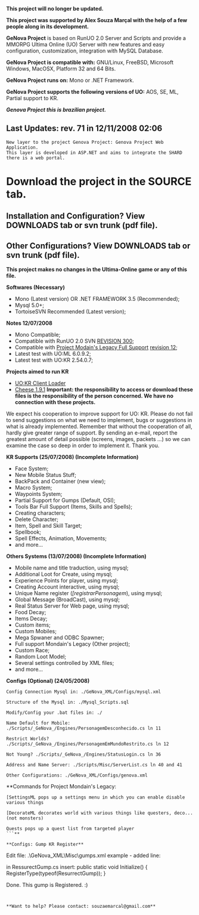 **This project will no longer be updated.**

**This project was supported by Alex Souza Marçal with the help of a few people along in its development.**

**GeNova Project** is based on RunUO 2.0 Server and Scripts and provide a MMORPG Ultima Online (UO) Server with new features and easy configuration, customization, integration with MySQL Database.

**GeNova Project is compatible with:** GNU/Linux, FreeBSD, Microsoft Windows, MacOSX, Platform 32 and 64 Bits.

**GeNova Project runs on:** Mono or .NET Framework.

**GeNova Project supports the following versions of UO:** AOS, SE, ML, Partial support to KR.

**_Genova Project this is brazilian project._**

## **Last Updates: rev. 71 in 12/11/2008 02:06** ##
```
New layer to the project Genova Project: Genova Project Web Application. 
This layer is developed in ASP.NET and aims to integrate the SHARD there is a web portal.
```

# **Download the project in the SOURCE tab.** #

## Installation and Configuration? View DOWNLOADS tab or svn trunk (pdf file). ##

## Other Configurations? View DOWNLOADS tab or svn trunk (pdf file). ##

**This project makes no changes in the Ultima-Online game or any of this file.**

**Softwares (Necessary)**
  * Mono (Latest version) OR .NET FRAMEWORK 3.5 (Recommended);
  * Mysql 5.0+;
  * TortoiseSVN Recommended (Latest version);

**Notes 12/07/2008**
  * Mono Compatible;
  * Compatible with RunUO 2.0 SVN [REVISION 300](https://code.google.com/p/genovaproject/source/detail?r=300);
  * Compatible with [Project Modain's Legacy Full Support](http://code.google.com/p/mondains-legacy/) [revision 12](https://code.google.com/p/genovaproject/source/detail?r=12);
  * Latest test with UO:ML 6.0.9.2;
  * Latest test with UO:KR 2.54.0.7;

**Projects aimed to run KR**
  * [UO:KR Client Loader](http://scriptsharing.dv-team.de/dle/comment.php?dlid=861&ENGINEsessID=16a504cb61f13bc6328262430974405c)
  * [Cheese 1.9.1](http://uodev.de/viewtopic.php?p=35210&highlight=#35210)
**Important: the responsibility to access or download these files is the responsibility of the person concerned. We have no connection with these projects.**

We expect his cooperation to improve support for UO: KR. Please do not fail to send
suggestions on what we need to implement, bugs or suggestions in what is already
implemented. Remember that without the cooperation of all, hardly give greater range of
support. By sending an e-mail, report the greatest amount of detail possible (screens,
images, packets ...) so we can examine the case so deep in order to implement it. Thank
you.

**KR Supports (25/07/2008) (Incomplete Information)**
  * Face System;
  * New Mobile Status Stuff;
  * BackPack and Container (new view);
  * Macro System;
  * Waypoints System;
  * Partial Support for Gumps (Default, OSI);
  * Tools Bar Full Support (Items, Skills and Spells);
  * Creating characters;
  * Delete Character;
  * Item, Spell and Skill Target;
  * Spellbook;
  * Spell Effects, Animation, Movements;
  * and more...

**Others Systems (13/07/2008) (Incomplete Information)**
  * Mobile name and title traduction, using mysql;
  * Additional Loot for Create, using mysql;
  * Experience Points for player, using mysql;
  * Creating Account interactive, using mysql;
  * Unique Name register (_[registrarPersonagem_), using mysql;
  * Global Message (BroadCast), using mysql;
  * Real Status Server for Web page, using mysql;
  * Food Decay;
  * Items Decay;
  * Custom items;
  * Custom Mobiles;
  * Mega Spwaner and ODBC Spawner;
  * Full support Mondain's Legacy (Other project);
  * Custom Race;
  * Random Loot Model;
  * Several settings controlled by XML files;
  * and more...

**Configs (Optional) (24/05/2008)**
```
Config Connection Mysql in: ./GeNova_XML/Configs/mysql.xml

Structure of the Mysql in: ./Mysql_Scripts.sql

Modify/Config your .bat files in: ./

Name Default for Mobile: ./Scripts/_GeNova_/Engines/PersonagemDesconhecido.cs ln 11

Restrict Worlds? ./Scripts/_GeNova_/Engines/PersonagemEmMundoRestrito.cs ln 12

Not Young? ./Scripts/_GeNova_/Engines/StatusLogin.cs ln 36

Address and Name Server: ./Scripts/Misc/ServerList.cs ln 40 and 41

Other Configurations: ./GeNova_XML/Configs/genova.xml
```

**Commands for Project Mondain's Legacy:
```
[SettingsML pops up a settings menu in which you can enable disable various things 

[DecorateML decorates world with various things like questers, deco... (not monsters) 

Quests pops up a quest list from targeted player 
```**

**Configs: Gump KR Register**
```
Edit file: .\GeNova_XML\Misc\gumps.xml
example - added line:
<object name="RessurectGump" value="2223" />

in RessurectGump.cs insert:
public static void Initialize()
{
    RegisterType(typeof(ResurrectGump));
}

Done. This gump is Registered. :)
```


**Want to help? Please contact: souzaemarcal@gmail.com**